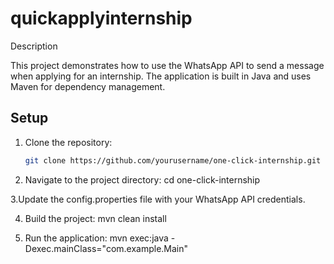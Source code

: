 # quickapplyinternship
Description

This project demonstrates how to use the WhatsApp API to send a message when applying for an internship. The application is built in Java and uses Maven for dependency management.

## Setup

1. Clone the repository:
   ```bash
   git clone https://github.com/yourusername/one-click-internship.git

2. Navigate to the project directory:
cd one-click-internship

3.Update the config.properties file with your WhatsApp API credentials.

4. Build the project:
   mvn clean install

5. Run the application:
   mvn exec:java -Dexec.mainClass="com.example.Main"

